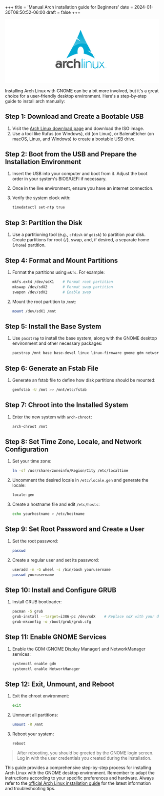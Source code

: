 +++
title = 'Manual Arch installation guide for Beginners'
date = 2024-01-30T08:50:52-06:00
draft = false
+++

![arch logo](/img/arch.png)

Installing Arch Linux with GNOME can be a bit more involved, but it's a great choice for a user-friendly desktop environment. Here's a step-by-step guide to install arch manually:

## Step 1: Download and Create a Bootable USB

1. Visit the [Arch Linux download page](https://archlinux.org/download/) and download the ISO image.
2. Use a tool like Rufus (on Windows), dd (on Linux), or BalenaEtcher (on macOS, Linux, and Windows) to create a bootable USB drive.

## Step 2: Boot from the USB and Prepare the Installation Environment

1. Insert the USB into your computer and boot from it. Adjust the boot order in your system's BIOS/UEFI if necessary.
2. Once in the live environment, ensure you have an internet connection.
3. Verify the system clock with:

    ```bash
    timedatectl set-ntp true
    ```

## Step 3: Partition the Disk

1. Use a partitioning tool (e.g., `cfdisk` or `gdisk`) to partition your disk. Create partitions for root (`/`), swap, and, if desired, a separate home (`/home`) partition.

## Step 4: Format and Mount Partitions

1. Format the partitions using `mkfs`. For example:

    ```bash
    mkfs.ext4 /dev/sdX1    # Format root partition
    mkswap /dev/sdX2       # Format swap partition
    swapon /dev/sdX2       # Enable swap
    ```

2. Mount the root partition to `/mnt`:

    ```bash
    mount /dev/sdX1 /mnt
    ```

## Step 5: Install the Base System

1. Use `pacstrap` to install the base system, along with the GNOME desktop environment and other necessary packages:

    ```bash
    pacstrap /mnt base base-devel linux linux-firmware gnome gdm networkmanager
    ```

## Step 6: Generate an Fstab File

1. Generate an fstab file to define how disk partitions should be mounted:

    ```bash
    genfstab -U /mnt >> /mnt/etc/fstab
    ```

## Step 7: Chroot into the Installed System

1. Enter the new system with `arch-chroot`:

    ```bash
    arch-chroot /mnt
    ```

## Step 8: Set Time Zone, Locale, and Network Configuration

1. Set your time zone:

    ```bash
    ln -sf /usr/share/zoneinfo/Region/City /etc/localtime
    ```

2. Uncomment the desired locale in `/etc/locale.gen` and generate the locale:

    ```bash
    locale-gen
    ```

3. Create a hostname file and edit `/etc/hosts`:

    ```bash
    echo yourhostname > /etc/hostname
    ```

## Step 9: Set Root Password and Create a User

1. Set the root password:

    ```bash
    passwd
    ```

2. Create a regular user and set its password:

    ```bash
    useradd -m -G wheel -s /bin/bash yourusername
    passwd yourusername
    ```

## Step 10: Install and Configure GRUB

1. Install GRUB bootloader:

    ```bash
    pacman -S grub
    grub-install --target=i386-pc /dev/sdX    # Replace sdX with your disk
    grub-mkconfig -o /boot/grub/grub.cfg
    ```

## Step 11: Enable GNOME Services

1. Enable the GDM (GNOME Display Manager) and NetworkManager services:

    ```bash
    systemctl enable gdm
    systemctl enable NetworkManager
    ```

## Step 12: Exit, Unmount, and Reboot

1. Exit the chroot environment:

    ```bash
    exit
    ```

2. Unmount all partitions:

    ```bash
    umount -R /mnt
    ```

3. Reboot your system:

    ```bash
    reboot
    ```

> After rebooting, you should be greeted by the GNOME login screen. Log in with the user credentials you created during the installation.

This guide provides a comprehensive step-by-step process for installing Arch Linux with the GNOME desktop environment. Remember to adapt the instructions according to your specific preferences and hardware. Always refer to the [official Arch Linux installation guide](https://wiki.archlinux.org/title/Installation_guide) for the latest information and troubleshooting tips.
